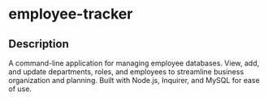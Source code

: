 # employee-tracker

## Description
A command-line application for managing employee databases. View, add, and update departments, roles, and employees to streamline business organization and planning. Built with Node.js, Inquirer, and MySQL for ease of use.

